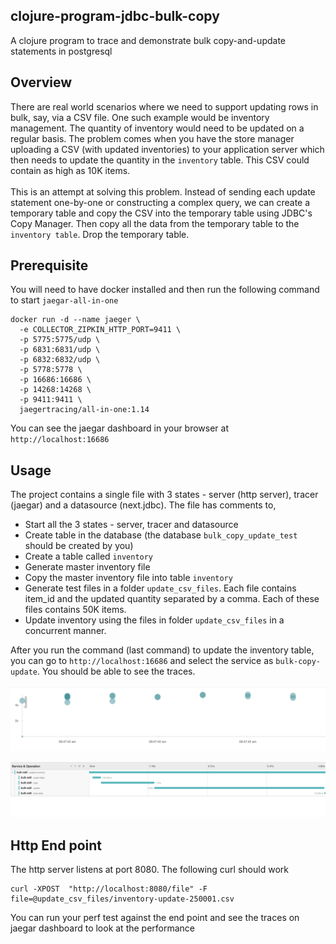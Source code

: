## clojure-program-jdbc-bulk-copy

A clojure program to trace and demonstrate bulk copy-and-update statements in postgresql

## Overview

There are real world scenarios where we need to support updating rows in bulk, say, via a CSV file. One such example would be inventory management. The quantity of inventory would need to be updated on a regular basis. The problem comes when you have the store manager uploading a CSV (with updated inventories) to your application server which then needs to update the quantity in the `inventory` table. This CSV could contain as high as 10K items. 
<br><br>
This is an attempt at solving this problem. Instead of sending each update statement one-by-one or constructing a complex query, we can create a temporary table and copy the CSV into the temporary table using JDBC's Copy Manager. Then copy all the data from the temporary table to the `inventory table`. Drop the temporary table.

## Prerequisite

You will need to have docker installed and then run the following command to start `jaegar-all-in-one`

```
docker run -d --name jaeger \
  -e COLLECTOR_ZIPKIN_HTTP_PORT=9411 \
  -p 5775:5775/udp \
  -p 6831:6831/udp \
  -p 6832:6832/udp \
  -p 5778:5778 \
  -p 16686:16686 \
  -p 14268:14268 \
  -p 9411:9411 \
  jaegertracing/all-in-one:1.14
```

You can see the jaegar dashboard in your browser at `http://localhost:16686`

## Usage

The project contains a single file with 3 states - server (http server), tracer (jaegar) and a datasource (next.jdbc). The file has comments to,
 - Start all the 3 states - server, tracer and datasource
 - Create table in the database (the database `bulk_copy_update_test` should be created by you)
 - Create a table called `inventory`
 - Generate master inventory file
 - Copy the master inventory file into table `inventory`
 - Generate test files in a folder `update_csv_files`. Each file contains item_id and the updated quantity separated by a comma. Each of these files contains 50K items.
 - Update inventory using the files in folder `update_csv_files` in a concurrent manner.

After you run the command (last command) to update the inventory table, you can go to `http://localhost:16686` and select the service as `bulk-copy-update`. You should be able to see the traces.

![All traces](readme_resources/all_traces.png)

![Individual trace](readme_resources/individual_trace.png)

## Http End point

The http server listens at port 8080. The following curl should work
```
curl -XPOST  "http://localhost:8080/file" -F file=@update_csv_files/inventory-update-250001.csv
```

You can run your perf test against the end point and see the traces on jaegar dashboard to look at the performance
